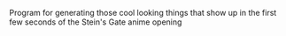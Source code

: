 Program for generating those cool looking things that show up in the first few seconds of the Stein's Gate anime opening
